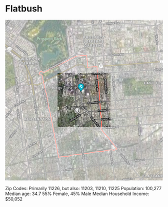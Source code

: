 

# Flatbush
![alt text](flatbushmap2.png "Logo Title Text 1")

Zip Codes: Primarily 11226, but also: 11203, 11210, 11225
Population: 100,277
Median age: 34.7
55% Female, 45% Male
Median Household Income: $50,052

